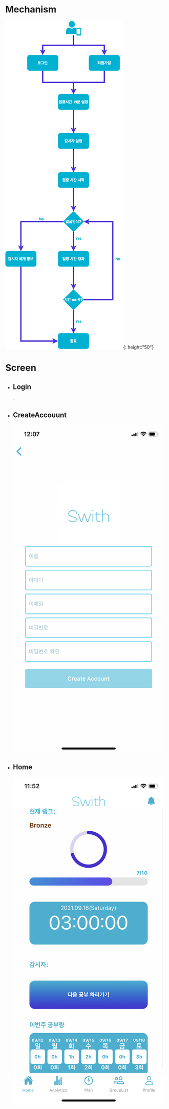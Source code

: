 <!-- Image -->

# Mechanism

![Mechanism](./screenshot/mechanism.png){: height:"50"}

# Screen

- ## Login

  <img src="./screenshot/로그인.png" width="3.75" height="8.12">

- ## CreateAccouunt

  ![Home](./screenshot/회원가입.png)

- ## Home
  ![Home](./screenshot/홈화면.png)
